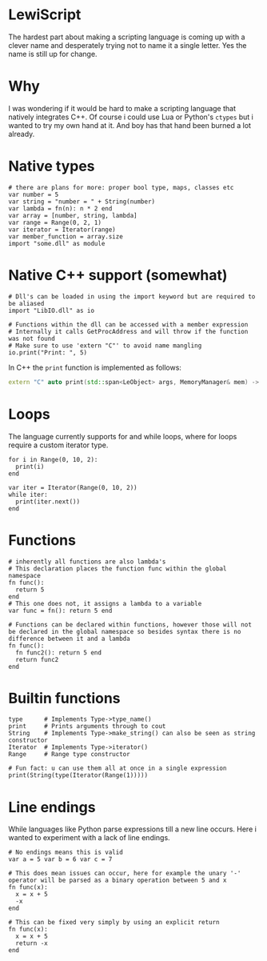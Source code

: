 # LewiScript
The hardest part about making a scripting language is coming up with a clever name and desperately trying not to name it a single letter. Yes the name is still up for change.

# Why
I was wondering if it would be hard to make a scripting language that natively integrates C++. Of course i could use Lua or Python's ``ctypes`` but i wanted to try my own hand at it. And boy has that hand been burned a lot already.

# Native types
```
# there are plans for more: proper bool type, maps, classes etc
var number = 5 
var string = "number = " + String(number) 
var lambda = fn(n): n * 2 end
var array = [number, string, lambda]
var range = Range(0, 2, 1)
var iterator = Iterator(range)
var member_function = array.size
import "some.dll" as module
```

# Native C++ support (somewhat)
```
# Dll's can be loaded in using the import keyword but are required to be aliased
import "LibIO.dll" as io

# Functions within the dll can be accessed with a member expression
# Internally it calls GetProcAddress and will throw if the function was not found
# Make sure to use 'extern "C"' to avoid name mangling
io.print("Print: ", 5)
```
In C++ the ``print`` function is implemented as follows:
```cpp
extern "C" auto print(std::span<LeObject> args, MemoryManager& mem) -> LeObject
```

# Loops
The language currently supports for and while loops, where for loops require a custom iterator type.
```
for i in Range(0, 10, 2):
  print(i)
end

var iter = Iterator(Range(0, 10, 2))
while iter:
  print(iter.next())
end
```

# Functions
```
# inherently all functions are also lambda's
# This declaration places the function func within the global namespace
fn func():
  return 5
end
# This one does not, it assigns a lambda to a variable
var func = fn(): return 5 end

# Functions can be declared within functions, however those will not be declared in the global namespace so besides syntax there is no difference between it and a lambda
fn func():
  fn func2(): return 5 end
  return func2
end
```

# Builtin functions
```
type      # Implements Type->type_name()
print     # Prints arguments through to cout
String    # Implements Type->make_string() can also be seen as string constructor
Iterator  # Implements Type->iterator()
Range     # Range type constructor

# Fun fact: u can use them all at once in a single expression
print(String(type(Iterator(Range(1)))))
```

# Line endings
While languages like Python parse expressions till a new line occurs. Here i wanted to experiment with a lack of line endings. 
```
# No endings means this is valid
var a = 5 var b = 6 var c = 7

# This does mean issues can occur, here for example the unary '-' operator will be parsed as a binary operation between 5 and x
fn func(x):
  x = x + 5
  -x
end

# This can be fixed very simply by using an explicit return
fn func(x):
  x = x + 5
  return -x
end
```
